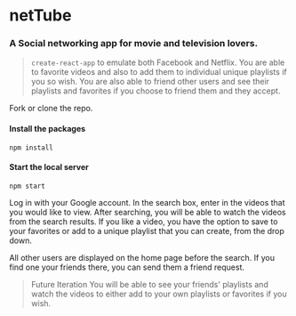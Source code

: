 # netTube

### A Social networking app for movie and television lovers.

>`create-react-app` to emulate both Facebook and Netflix. You are able to favorite videos and also to add them to individual unique playlists if you so wish. You are also able to friend other users and see their playlists and favorites if you choose to friend them and they accept.

Fork or clone the repo.

#### Install the packages

  `npm install`
  
#### Start the local server

  `npm start`
  
Log in with your Google account.
In the search box, enter in the videos that you would like to view. 
After searching, you will be able to watch the videos from the search results.
If you like a video, you have the option to save to your favorites or add to a unique playlist that you can create,
from the drop down.

All other users are displayed on the home page before the search. If you find one your friends there, you can send them a friend request.

>Future Iteration
  >You will be able to see your friends' playlists and watch the videos to either add to your own playlists or favorites if       you wish.
  

